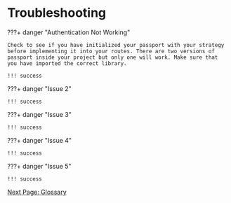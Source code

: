 # Troubleshooting

<!-- Min of 5 things that could go wrong and their solutions -->
???+ danger "Authentication Not Working"

    Check to see if you have initialized your passport with your strategy before implementing it into your routes. There are two versions of passport inside your project but only one will work. Make sure that you have imported the correct library.  

    !!! success

???+ danger "Issue 2"

    !!! success

???+ danger "Issue 3"

    !!! success

???+ danger "Issue 4"

    !!! success

???+ danger "Issue 5"

    !!! success

[Next Page: Glossary](/glossary)
